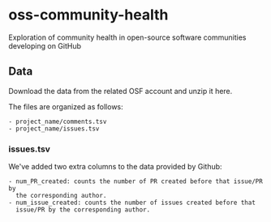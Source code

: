 # oss-community-health

Exploration of community health in open-source software communities developing on GitHub

## Data

Download the data from the related OSF account and unzip it here.

The files are organized as follows:

    - project_name/comments.tsv
    - project_name/issues.tsv


### issues.tsv

We've added two extra columns to the data provided by Github:

    - num_PR_created: counts the number of PR created before that issue/PR by
      the corresponding author.
    - num_issue_created: counts the number of issues created before that
      issue/PR by the corresponding author.
